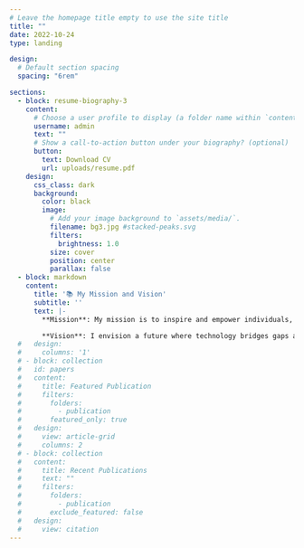 ```yaml
---
# Leave the homepage title empty to use the site title
title: ""
date: 2022-10-24
type: landing

design:
  # Default section spacing
  spacing: "6rem"

sections:
  - block: resume-biography-3
    content:
      # Choose a user profile to display (a folder name within `content/authors/`)
      username: admin
      text: ""
      # Show a call-to-action button under your biography? (optional)
      button:
        text: Download CV
        url: uploads/resume.pdf
    design:
      css_class: dark
      background:
        color: black
        image:
          # Add your image background to `assets/media/`.
          filename: bg3.jpg #stacked-peaks.svg
          filters:
            brightness: 1.0
          size: cover
          position: center
          parallax: false
  - block: markdown
    content:
      title: '📚 My Mission and Vision'
      subtitle: ''
      text: |-
        **Mission**: My mission is to inspire and empower individuals, especially young minds, to explore the exciting world of technology. Through innovative teaching, engaging projects, and collaborative efforts, I aim to cultivate a passion for coding and problem-solving, enabling others to achieve their potential and contribute meaningfully to the digital landscape. 

        **Vision**: I envision a future where technology bridges gaps and creates opportunities for all. By mastering modern web development, data structures, and algorithms, I strive to build solutions that are not only visually appealing but also impactful and inclusive. My goal is to lead and inspire others to embrace creativity, innovation, and lifelong learning in the tech industry.
  #   design:
  #     columns: '1'
  # - block: collection
  #   id: papers
  #   content:
  #     title: Featured Publication
  #     filters:
  #       folders:
  #         - publication
  #       featured_only: true
  #   design:
  #     view: article-grid
  #     columns: 2
  # - block: collection
  #   content:
  #     title: Recent Publications
  #     text: ""
  #     filters:
  #       folders:
  #         - publication
  #       exclude_featured: false
  #   design:
  #     view: citation
---
```

